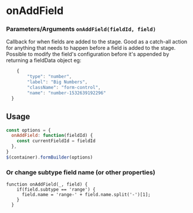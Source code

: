 # onAddField

### Parameters/Arguments ``onAddField(fieldId, field)``
Callback for when fields are added to the stage. Good as a catch-all action for anything that needs to happen before a field is added to the stage. Possible to modify the field's configuration before it's appended by returning a fieldData object eg:

```javascript
	{
		"type": "number",
		"label": "Big Numbers",
		"className": "form-control",
		"name": "number-1532639192296"
  }
```

## Usage

```javascript
const options = {
  onAddField: function(fieldId) {
    const currentFieldId = fieldId
  },
}
$(container).formBuilder(options)
```
### Or change subtype field name (or other properties)
```
function onAddField(_, field) {
    if(field.subtype == 'range') {
      field.name = 'range-' + field.name.split('-')[1];
    }
  }
```

